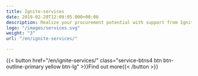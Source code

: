 ```yaml
---
title: Ignite-services
date: 2019-02-20T12:09:05.000+00:00
description: Realize your procurement potential with support from Ignite Services
logo: "/images/services.svg"
weight: "3"
url: "/en/ignite-services/"

---
```


{{< button href="/en/ignite-services/" class="service-btns4 btn btn-outline-primary yellow btn-lg" >}}Find out more{{< /button >}}